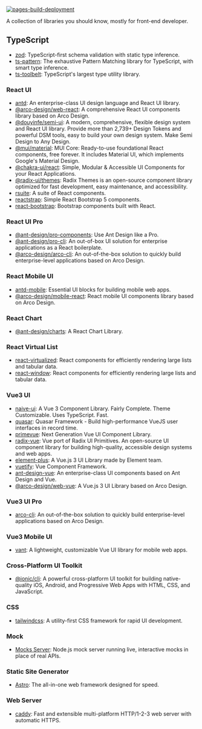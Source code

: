 [![pages-build-deployment](https://github.com/CaptainOfPhB/Library-You-Should-Know/actions/workflows/pages/pages-build-deployment/badge.svg?branch=master)](https://github.com/CaptainOfPhB/Library-You-Should-Know/actions/workflows/pages/pages-build-deployment)

A collection of libraries you should know, mostly for front-end developer.

## TypeScript

- [zod](https://github.com/colinhacks/zod): TypeScript-first schema validation with static type inference.
- [ts-pattern](https://github.com/gvergnaud/ts-pattern): The exhaustive Pattern Matching library for TypeScript, with smart type inference.
- [ts-toolbelt](https://github.com/millsp/ts-toolbelt): TypeScript's largest type utility library.

### React UI

- [antd](https://github.com/ant-design/ant-design): An enterprise-class UI design language and React UI library.
- [@arco-design/web-react](https://github.com/arco-design/arco-design): A comprehensive React UI components library based on Arco Design.
- [@douyinfe/semi-ui](https://github.com/DouyinFE/semi-design): A modern, comprehensive, flexible design system and React UI library. Provide more than 2,739+ Design Tokens and powerful DSM tools, easy to build your own design system. Make Semi Design to Any Design.
- [@mui/material](https://github.com/mui/material-ui): MUI Core: Ready-to-use foundational React components, free forever. It includes Material UI, which implements Google's Material Design.
- [@chakra-ui/react](https://github.com/chakra-ui/chakra-ui): Simple, Modular & Accessible UI Components for your React Applications.
- [@radix-ui/themes](https://github.com/radix-ui/themes): Radix Themes is an open-source component library optimized for fast development, easy maintenance, and accessibility.
- [rsuite](https://github.com/rsuite/rsuite): A suite of React components.
- [reactstrap](https://github.com/reactstrap/reactstrap): Simple React Bootstrap 5 components.
- [react-bootstrap](https://github.com/react-bootstrap/react-bootstrap): Bootstrap components built with React.

### React UI Pro

- [@ant-design/pro-components](https://github.com/ant-design/pro-components): Use Ant Design like a Pro.
- [@ant-design/pro-cli](https://github.com/ant-design/ant-design-pro): An out-of-box UI solution for enterprise applications as a React boilerplate.
- [@arco-design/arco-cli](https://github.com/arco-design/arco-design-pro): An out-of-the-box solution to quickly build enterprise-level applications based on Arco Design.

### React Mobile UI

- [antd-mobile](https://github.com/ant-design/ant-design-mobile): Essential UI blocks for building mobile web apps.
- [@arco-design/mobile-react](https://github.com/arco-design/arco-design-mobile): React mobile UI components library based on Arco Design.

### React Chart

- [@ant-design/charts](https://github.com/ant-design/ant-design-charts): A React Chart Library.

### React Virtual List

- [react-virtualized](https://github.com/bvaughn/react-virtualized): React components for efficiently rendering large lists and tabular data.
- [react-window](https://github.com/bvaughn/react-window): React components for efficiently rendering large lists and tabular data.

### Vue3 UI

- [naive-ui](https://github.com/tusen-ai/naive-ui): A Vue 3 Component Library. Fairly Complete. Theme Customizable. Uses TypeScript. Fast.
- [quasar](https://github.com/quasarframework/quasar): Quasar Framework - Build high-performance VueJS user interfaces in record time.
- [primevue](https://github.com/primefaces/primevue): Next Generation Vue UI Component Library.
- [radix-vue](https://github.com/radix-vue/radix-vue): Vue port of Radix UI Primitives. An open-source UI component library for building high-quality, accessible design systems and web apps.
- [element-plus](https://github.com/element-plus/element-plus): A Vue.js 3 UI Library made by Element team.
- [vuetify](https://github.com/vuetifyjs/vuetify): Vue Component Framework.
- [ant-design-vue](https://github.com/vueComponent/ant-design-vue): An enterprise-class UI components based on Ant Design and Vue.
- [@arco-design/web-vue](https://github.com/arco-design/arco-design-vue): A Vue.js 3 UI Library based on Arco Design.

### Vue3 UI Pro

- [arco-cli](https://github.com/arco-design/arco-design-pro-vue): An out-of-the-box solution to quickly build enterprise-level applications based on Arco Design.

### Vue3 Mobile UI

- [vant](https://github.com/youzan/vant): A lightweight, customizable Vue UI library for mobile web apps.

### Cross-Platform UI Toolkit

- [@ionic/cli](https://github.com/ionic-team/ionic-framework): A powerful cross-platform UI toolkit for building native-quality iOS, Android, and Progressive Web Apps with HTML, CSS, and JavaScript.

### CSS

- [tailwindcss](https://github.com/tailwindlabs/tailwindcss): A utility-first CSS framework for rapid UI development.

### Mock

- [Mocks Server](https://github.com/mocks-server/main): Node.js mock server running live, interactive mocks in place of real APIs.

### Static Site Generator

- [Astro](https://github.com/withastro/astro): The all-in-one web framework designed for speed.

### Web Server

- [caddy](https://github.com/caddyserver/caddy): Fast and extensible multi-platform HTTP/1-2-3 web server with automatic HTTPS.
